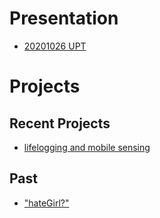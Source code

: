 # Presentation
* [20201026 UPT](https://docs.google.com/presentation/d/e/2PACX-1vQv83YiXdfLDKG8CU6dCkXF2kdWfojs8Z76UK_CZXdudGVjcnjRbl4IUU0B9Peua6LJ7lkXw7dbE7fE/pub?start=false&loop=false&delayms=3000)

# Projects

## Recent Projects
* [lifelogging and mobile sensing]()

## Past
* ["hateGirl?"]()

